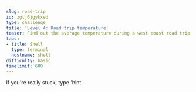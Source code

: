 ```yaml
---
slug: road-trip
id: zgtj6jgykxed
type: challenge
title: 'Level 4: Road trip temperature'
teaser: Find out the average temperature during a west coast road trip
tabs:
- title: Shell
  type: terminal
  hostname: shell
difficulty: basic
timelimit: 600
---
```

If you're really stuck, type 'hint'